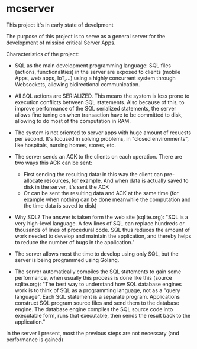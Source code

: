 # mcserver
This project it's in early state of develpment

The purpose of this project is to serve as a general server for the development of mission critical Server Apps.

Characteristics of the project:

* SQL as the main development programming language: SQL files (actions, functionalities) in the server are exposed to clients (mobile Apps, web apps, IoT,...) using a highly concurrent system through Websockets, allowing bidirectional communication.

* All SQL actions are SERIALIZED. This means the system is less prone to execution conflicts between SQL statements. Also because of this, to improve performance of the SQL serialized statements, the server allows fine tuning on when transaction have to be committed to disk, allowing to do most of the computation in RAM.

* The system is not oriented to server apps with huge amount of requests per second. It's focused in solving problems, in "closed environments", like hospitals, nursing homes, stores, etc.

* The server sends an ACK to the clients on each operation. There are two ways this ACK can be sent:
  - First sending the resulting data: in this way the client can pre-allocate resources, for example. And when data is actually saved to disk in the server, it's sent the ACK
  - Or can be sent the resulting data and ACK at the same time (for example when nothing can be done meanwhile the computation and the time data is saved to disk)

* Why SQL? The answer is taken form the web site (sqlite.org): "SQL is a very high-level language. A few lines of SQL can replace hundreds or thousands of lines of procedural code. SQL thus reduces the amount of work needed to develop and maintain the application, and thereby helps to reduce the number of bugs in the application."

* The server allows most the time to develop using only SQL, but the server is being programmed using Golang.

* The server automatically compiles the SQL statements to gain some performance, when usually this process is done like this (source sqlite.org): "The best way to understand how SQL database engines work is to think of SQL as a programming language, not as a "query language". Each SQL statement is a separate program. Applications construct SQL program source files and send them to the database engine. The database engine compiles the SQL source code into executable form, runs that executable, then sends the result back to the application."

In the server I present, most the previous steps are not necessary (and performance is gained)

